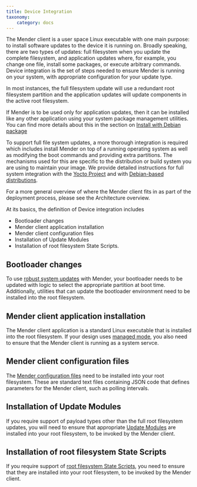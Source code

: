 ```yaml
---
title: Device Integration
taxonomy:
    category: docs
---
```


The Mender client is a user space Linux executable with one main
purpose: to install software updates to the device it is running on.
Broadly speaking, there are two types of updates: full filesystem when
you update the complete filesystem, and application updates where, for
example, you change one file, install some packages, or execute
arbitrary commands.  Device integration is the set of steps needed to
ensure Mender is running on your system, with appropriate
configuration for your update
type.

In most instances, the full filesystem update will use a redundant
root filesystem partition and the application updates will update
components in the active root filesystem.

If Mender is to be used only for application updates, then it
can be installed like any other application using your system package
management utilities. You can find more details about this in the section
on [Install with Debian package](../../03.Client-installation/02.Install-with-Debian-package/docs.md)

To support full file system updates, a more thorough integration is
required which includes install Mender on top of a running operating
system as well as modifying the boot commands and providing extra
partitions. The mechanisms used for this are specific to the
distribution or build system you are using to maintain your image.  We
provide detailed instructions for full system integration with the
[Yocto Project](../../05.System-updates-Yocto-Project/chapter.md) and
with [Debian-based distributions](../../04.System-updates-Debian-family/chapter.md).

For a more general overview of where the Mender client fits in as part of the deployment process, please see the Architecture overview.

At its basics, the definition of Device integration includes

* Bootloader changes
* Mender client application installation
* Mender client configuration files
* Installation of Update Modules
* Installation of root filesystem State Scripts.

## Bootloader changes

To use [robust system updates](../../02.Overview/01.Introduction/docs.md#robust-system-updates) with Mender, your bootloader needs to be updated with logic to select the appropriate partition at boot time.  Additionally, utilities that can update the bootloader environment need to be installed into the root filesystem.

## Mender client application installation

The Mender client application is a standard Linux executable that is installed into the root filesystem. If your design uses [managed mode](../../02.Overview/01.Introduction/docs.md#client-modes-of-operation), you also need to ensure that the Mender client is running as a system servce.

## Mender client configuration files

The [Mender configuration files](../../03.Client-installation/06.Configuration-file/docs.md) need to be installed into your root filesystem. These are standard text files containing JSON code that defines parameters for the Mender client, such as polling intervals.

## Installation of Update Modules

If you require support of payload types other than the full root filesystem updates, you will need to ensure that appropriate [Update Modules](../../06.Artifact-creation/08.Create-a-custom-Update-Module/docs.md) are installed into your root filesystem, to be invoked by the Mender client.

## Installation of root filesystem State Scripts

If you require support of [root filesystem State Scripts](../../06.Artifact-creation/04.State-scripts/docs.md#root-file-system-and-Artifact-scripts), you need to ensure that they are installed into your root filesystem, to be invoked by the Mender client.
